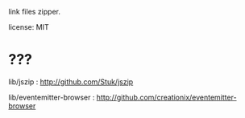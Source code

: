 link files zipper.

license: MIT

# ???

lib/jszip : http://github.com/Stuk/jszip

lib/eventemitter-browser : http://github.com/creationix/eventemitter-browser
